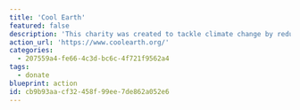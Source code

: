 ```yaml
---
title: 'Cool Earth'
featured: false
description: 'This charity was created to tackle climate change by reducing carbon emissions from rainforest loss.'
action_url: 'https://www.coolearth.org/'
categories:
  - 207559a4-fe66-4c3d-bc6c-4f721f9562a4
tags:
  - donate
blueprint: action
id: cb9b93aa-cf32-458f-99ee-7de862a052e6
---
```

